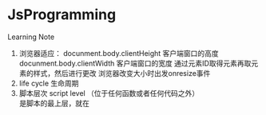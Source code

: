 JsProgramming
=============


Learning Note

1. 浏览器适应：
    docunment.body.clientHeight  客户端窗口的高度
    docunment.body.clientWidth   客户端窗口的宽度
    通过元素ID取得元素再取元素的样式，然后进行更改
    浏览器改变大小时出发onresize事件
2. life cycle 生命周期
3. 脚本层次 script level （位于任何函数或者任何代码之外）   
   是脚本的最上层，就在<script>标签里。被视为全局的，生命周期与脚本一样，而且能被任何页面内的代码访问
4. 数组
   value 与 具有唯一性的key，需要以key访问value。key通常以0开始，逐次加一。数字编号键又被称为索引index。
   二维数组：数组里的数组，具有行与咧的列表。table。
